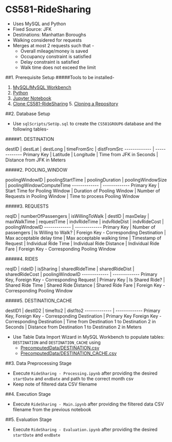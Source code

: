 # CS581-RideSharing
- Uses MySQL and Python
- Fixed Source: JFK
- Destinations: Manhattan Boroughs
- Walking considered for requests
- Merges at most 2 requests such that -
    - Overall mileage/money is saved
    - Occupancy constraint is satisfied
    - Delay constraint is satisfied
    - Walk time does not exceed the limit
                

<!--**Table of Contents**

[TOCM]

[TOC]-->

                
##1. Prerequisite Setup
#####Tools to be installed-
1. [MySQL/MySQL Workbench](https://dev.mysql.com/downloads/workbench/)
2. [Python](https://www.python.org/downloads/)
3. [Jupyter Notebook](https://jupyter.org/install)
4. [Clone CS581-RideSharing](https://github.com/guptaaditya18/CS581-RideSharing)
    5. [Cloning a Repository](https://help.github.com/en/articles/cloning-a-repository)
                
##2. Database Setup
- Use `sqlScripts/SetUp.sql` to create the `CS581GROUP6` database and the following tables-

#####1. DESTINATION

destID  | destLat | destLong | timeFromSrc | distFromSrc
------------- | -------------
Primary Key  | Latitude  | Longitude  | Time from JFK in Seconds | Distance from JFK in Meters

#####2. POOLING_WINDOW

poolingWindowID  | poolingStartTime | poolingDuration | poolingWindowSize | poolingWindowComputeTime
------------- | -------------
Primary Key  | Start Time for Pooling Window  | Duration of Pooling Window  | Number of Requests in Pooling Window | Time to process Pooling Window

#####3. REQUESTS

reqID  | numberOfPassengers | isWillingToWalk | destID | maxDelay | maxWalkTime | requestTime | indvRideTime | indvRideDist | indvRideCost | poolingWindowID
------------- | -------------
Primary Key  | Number of passengers  | Is Willing to Walk?  | Foreign Key - Corresponding Destination | Max acceptable delay time | Max acceptable walking time | Timestamp of Request | Individual Ride Time | Individual Ride Distance | Individual Ride Fare | Foreign Key - Corresponding Pooling Window

#####4. RIDES

reqID  | rideID | isSharing | sharedRideTime | sharedRideDist | sharedRideCost | poolingWindowID
------------- | -------------
Primary Key, Foreign Key - Corresponding Request  | Primary Key  | Is Shared Ride?  | Shared Ride Time | Shared Ride Distance | Shared Ride Fare | Foreign Key - Corresponding Pooling Window

#####5. DESTINATION_CACHE

destID1  | destID2 | time1to2 | dist1to2
------------- | -------------
Primary Key, Foreign Key - Corresponding Destination  | Primary Key  Foreign Key - Corresponding Destination | Time from Destination 1 to Destination 2 in Seconds | Distance from Destination 1 to Destination 2 in Meters

- Use Table Data Import Wizard in MySQL Workbench to populate tables: `DESTINATION` and `DESTINATION_CACHE` using 
    - [PrecomputedData/DESTINATION.csv](https://github.com/guptaaditya18/CS581-RideSharing/blob/master/PrecomputedData/DESTINATION.csv)
    - [PrecomputedData/DESTINATION_CACHE.csv](https://github.com/guptaaditya18/CS581-RideSharing/blob/master/PrecomputedData/DESTINATION_CACHE.csv)
                
##3. Data Preprocessing Stage
- Execute `RideSharing - Processing.ipynb` after providing the desired `startDate` and `endDate` and path to the correct month csv
- Keep note of filtered data CSV filename
                
##4. Execution Stage
- Execute `RideSharing - Main.ipynb` after providing the filtered data CSV filename from the previous notebook
                
##5. Evaluation Stage
- Execute `RideSharing - Evaluation.ipynb` after providing the desired `startDate` and `endDate`